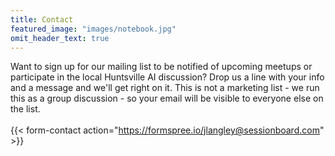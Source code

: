 ```yaml
---
title: Contact
featured_image: "images/notebook.jpg"
omit_header_text: true
---
```



Want to sign up for our mailing list to be notified of upcoming meetups or participate in the local Huntsville AI discussion? Drop us a line with your info and a message and we'll get right on it. This is not a marketing list - we run this as a group discussion - so your email will be visible to everyone else on the list. 
<br/><br/>
{{< form-contact action="https://formspree.io/jlangley@sessionboard.com"  >}}
